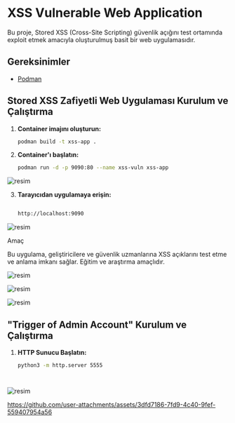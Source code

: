 # XSS Vulnerable Web Application

Bu proje, Stored XSS (Cross-Site Scripting) güvenlik açığını test ortamında exploit etmek amacıyla oluşturulmuş basit bir web uygulamasıdır.

## Gereksinimler

- [Podman](https://podman.io/getting-started/installation)

## Stored XSS Zafiyetli Web Uygulaması Kurulum ve Çalıştırma

1. **Container imajını oluşturun:**

   ```bash
   podman build -t xss-app .

2. **Container'ı başlatın:**

   ```bash
   podman run -d -p 9090:80 --name xss-vuln xss-app

![resim](https://github.com/user-attachments/assets/716eae15-d81a-4ff5-94ea-26c36ad5833a)



3. **Tarayıcıdan uygulamaya erişin:**

   ```bash

   http://localhost:9090

![resim](https://github.com/user-attachments/assets/24d9a48c-3a95-4f61-96b4-f18024761c23)




Amaç

Bu uygulama, geliştiricilere ve güvenlik uzmanlarına XSS açıklarını test etme ve anlama imkanı sağlar. Eğitim ve araştırma amaçlıdır.


![resim](https://github.com/user-attachments/assets/b67869fb-84c4-49ac-a646-233d427c113c)


![resim](https://github.com/user-attachments/assets/b2bdf1e3-1867-438e-b98e-d105b8ba3da8)


![resim](https://github.com/user-attachments/assets/95d22b30-36a6-4eaf-a3bd-d173e19a970f)






## "Trigger of Admin Account" Kurulum ve Çalıştırma


1. **HTTP Sunucu Başlatın:**

   ```bash
   python3 -m http.server 5555




![resim](https://github.com/user-attachments/assets/ffa87b00-35f6-4a16-a801-1f72046e8da8)





https://github.com/user-attachments/assets/3dfd7186-7fd9-4c40-9fef-559407954a56

















